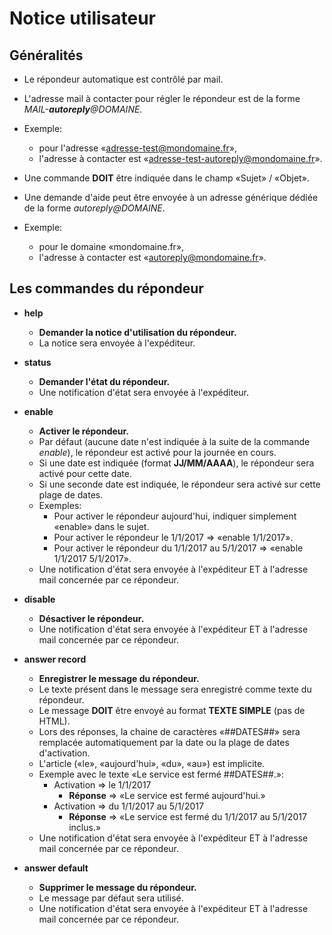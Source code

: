 # Notice utilisateur

## Généralités

* Le répondeur automatique est contrôlé par mail.

* L'adresse mail à contacter pour régler le répondeur est de la forme _MAIL-**autoreply**@DOMAINE_.
* Exemple:
  * pour l'adresse «adresse-test@mondomaine.fr»,
  * l'adresse à contacter est «adresse-test-autoreply@mondomaine.fr».

* Une commande **DOIT** être indiquée dans le champ «Sujet» / «Objet».

* Une demande d'aide peut être envoyée à un adresse générique dédiée de la forme _autoreply@DOMAINE_.
* Exemple:
  * pour le domaine «mondomaine.fr»,
  * l'adresse à contacter est «autoreply@mondomaine.fr».

## Les commandes du répondeur

* **help**
  * **Demander la notice d'utilisation du répondeur.**
  * La notice sera envoyée à l'expéditeur.

* **status**
  * **Demander l'état du répondeur.**
  * Une notification d'état sera envoyée à l'expéditeur.

* **enable**
  * **Activer le répondeur.**
  * Par défaut (aucune date n'est indiquée à la suite de la commande _enable_), le répondeur est activé pour la journée en cours.
  * Si une date est indiquée (format **JJ/MM/AAAA**), le répondeur sera activé pour cette date.
  * Si une seconde date est indiquée, le répondeur sera activé sur cette plage de dates.
  * Exemples:
    * Pour activer le répondeur aujourd'hui, indiquer simplement «enable» dans le sujet.
    * Pour activer le répondeur le 1/1/2017 ⇒ «enable 1/1/2017».
    * Pour activer le répondeur du 1/1/2017 au 5/1/2017 ⇒ «enable 1/1/2017 5/1/2017».
  * Une notification d'état sera envoyée à l'expéditeur ET à l'adresse mail concernée par ce répondeur.

* **disable**
  * **Désactiver le répondeur.**
  * Une notification d'état sera envoyée à l'expéditeur ET à l'adresse mail concernée par ce répondeur.

* **answer record**
  * **Enregistrer le message du répondeur.**
  * Le texte présent dans le message sera enregistré comme texte du répondeur.
  * Le message **DOIT** être envoyé au format **TEXTE SIMPLE** (pas de HTML).
  * Lors des réponses, la chaine de caractères «##DATES##» sera remplacée automatiquement par la date ou la plage de dates d'activation.
  * L'article («le», «aujourd'hui», «du», «au») est implicite.
  * Exemple avec le texte «Le service est fermé ##DATES##.»:
    * Activation ⇒ le 1/1/2017
      * **Réponse** ⇒ «Le service est fermé aujourd'hui.»
    * Activation ⇒ du 1/1/2017 au 5/1/2017
      * **Réponse** ⇒ «Le service est fermé du 1/1/2017 au 5/1/2017 inclus.»
  * Une notification d'état sera envoyée à l'expéditeur ET à l'adresse mail concernée par ce répondeur.

* **answer default**
  * **Supprimer le message du répondeur.**
  * Le message par défaut sera utilisé.
  * Une notification d'état sera envoyée à l'expéditeur ET à l'adresse mail concernée par ce répondeur.
